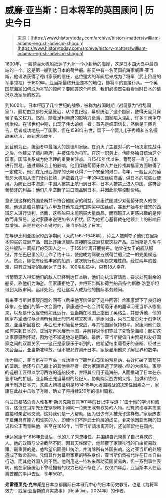 <!--yml

category: 未分类

date: 2024-05-29 12:39:37

-->

# 威廉·亚当斯：日本将军的英国顾问 | 历史今日

> 来源：[https://www.historytoday.com/archive/history-matters/william-adams-english-advisor-shogun](https://www.historytoday.com/archive/history-matters/william-adams-english-advisor-shogun)

1600年，一艘荷兰大帆船抵达了九州一个小封地的海岸，这是日本四大岛中最西端的一个。这是第一艘到达日本的荷兰船。船员中有一名英国航海家威廉·亚当斯，他设法获得了德川家康的信任，这位强大的军阀后来成为了将军（武士阶层的军事领袖）于1603年。亚当斯最终升至旗本的地位，即将军的直接仆从。一个英国航海家如何成为将军的顾问？要回答这个问题，我们必须首先看看当时日本的情况以及家康的政策。

到1600年，日本经历了几个世纪的战争，被称为战国时期（战国意为“战乱国家”）。最初由京都的天皇统治，从12世纪起，幕府统治了这个国家，使得天皇只保留了名义权力。然而，随着足利幕府的影响力衰落，国家陷入混乱，许多军阀争夺统治权。在16世纪中期，出现了伟大的统一者：首先是织田信长，然后是丰臣秀吉。后者成功地统一了国家，但在1598年去世，留下一个婴儿儿子秀赖和五名摄政来统治，直到秀赖成年。

到目前为止，统治者中最强大的是德川家康。在消灭了主要对手的一场决定性战斗之后，他建立了德川幕府，并被任命为将军。在这一职务上，他能够独自统治这个国家。国际关系成为他治理的重要关注点。自1540年代以来，葡萄牙一直与日本进行贸易。通过耶稣会士的影响，他们伴随葡萄牙商人并在传播其福音方面取得了一定成功，他们在九州西海岸的长崎获得了一个安全的港口。每年，一艘巨大的葡萄牙大帆船从澳门驶向长崎，运载着几乎一年的中国丝绸商品，供日本的服装业使用。为防止日本海盗，中国人被禁止航行到日本，日本人被禁止进入中国。这符合葡萄牙的利益：他们几乎垄断了进口商品到日本，并因此能够控制价格。

意识到这样的外国垄断并不符合他国家的利益，家康试图减少对葡萄牙商人的依赖。他派遣船只前往马六甲及其他东亚港口购买中国丝绸，甚至开始与菲律宾的西班牙人进行谈判。然而，这些船只未能购买大量商品，而西班牙人更感兴趣的是传教而非贸易。这对家康来说更加令人担忧，因为他担心基督教在他领土上的影响日益增强。正是在这个关键时刻，亚当斯抵达了日本。

在与伊比利亚国家的战争期间（大约1567-1648年），荷兰人被剥夺了他们在里斯本购买的亚洲产品，因此开始派舰队直接前往亚洲获取这些产品。亚当斯是几名与这些舰队一同航行的英国人之一，于1598年离开鹿特丹。他曾在女王的舰队服役，并在巴巴里公司工作了约十年，使他成为驾驶五艘荷兰船只之一的完美候选人。然而，即使有经验丰富的船员，这次航行也证明是灾难性的。经过两年的苦难，只有亚当斯的船到达了日本。100名船员中，只有18人幸存。

当葡萄牙人得知他们的敌人已经到达日本后，他们向执法官请愿，要求处死剩余的船员，称他们为海盗。但家康拒绝了，并将亚当斯和荷兰船员扬·约斯滕·洛登斯坦带到大阪审问。远非处死，他让这两人成为他的国际事务顾问。

看来亚当斯对家康问题的回答（后来他写信保留了这些回答）给家康留下了良好的印象。在他们的第一次会面中，家康通过一名会讲葡萄牙语的翻译问亚当斯从哪里来，以及是什么促使他如此远行。亚当斯在地图上指出了英格兰，并告诉他，他的国家希望通过与亚洲所有国王的贸易建立友谊。家康问道，英格兰是否处于战争状态。亚当斯回答说，与西班牙和葡萄牙交战，与其他国家保持和平。家康问他们是如何来到日本的。亚当斯再次展示地图，并解释说他们穿过了麦哲伦海峡；起初这让家康感到怀疑，因为他不知道地球是圆的。最后，亚当斯提倡自由贸易和友好国家之间的双赢关系——这正是家康乐于听到的，他希望结束葡萄牙的垄断。经过三次会面后，亚当斯被释放，但不被允许离开日本。家康雇用他来了解世界和数学。

作为顾问，亚当斯在平戸岛上成功建立了荷兰和英国的贸易站，有效打破了葡萄牙的垄断。他还与自己船上的其他幸存者一起为家康建造了两艘小型的大帆船。家康的造船工匠得以学习西方的造船技术，并将其应用于造海船，从而推动了日本在东亚市场的扩展。亚当斯还充当幕府的经纪人，协助购买西方的大炮、铅弹和铁砂，用于制造日本刀。这些大炮被证明是1614-15年大坂围城战的决定性因素之一，家康在此战中击败了秀赖，确立了将持续250年的德川霸权。

荷兰贸易站负责人雅各布·斯贝克斯在其1611年的日记中写道：“由于他的学识和诚信，这位亚当斯先生在家康眼中如同一位亲王或有权势的人物。他有资格与其高度直接和亲密地交流。这对我们是一大帮助，因为很少有人被允许这样做。”家康热衷于雇佣具有能力和诚实的人，即使他们不是武士阶层的成员。看来他因亚当斯的知识和公正而青睐他，甚至在1616年，当亚当斯请求离开时，还试图留他在国内。

伊达家康于1616年去世后，他的儿子秀忠接任，并围绕自己聚集了自己喜欢的人。他的政策与父亲截然不同。因其天性保守，他颠覆了家康推行的自由贸易政策。最重要的是，他希望巩固德川统治，并消除所有外国影响。这对亚当斯的处境造成了致命影响。凭借其作为幕府家臣的特殊身份，亚当斯仍然被允许在日本自由行动，而其他外国人则不然。他利用这一特权来帮助英国贸易站，但一系列事件表明，他在家康统治下曾经拥有的权力已经不存在了。仅仅四年后，亚当斯本人在远离首都的平戸去世，享年56岁。

**弗雷德里克·克林斯**是日本京都国际日本研究中心的日本历史教授，也是《为将军效力：威廉·亚当斯的真实故事》（Reaktion，2024年）的作者。
